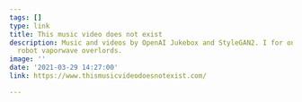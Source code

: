 ```yaml
---
tags: []
type: link
title: This music video does not exist
description: Music and videos by OpenAI Jukebox and StyleGAN2. I for one welcome our
  robot vaporwave overlords.
image: ''
date: '2021-03-29 14:27:00'
link: https://www.thismusicvideodoesnotexist.com/

---
```


